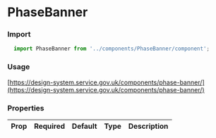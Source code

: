 PhaseBanner
==========

### Import
```js
  import PhaseBanner from '../components/PhaseBanner/component';
```
<!-- STORY -->

### Usage

[https://design-system.service.gov.uk/components/phase-banner/](https://design-system.service.gov.uk/components/phase-banner/)

### Properties
Prop | Required | Default | Type | Description
:--- | :------- | :------ | :--- | :----------
